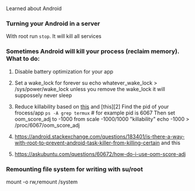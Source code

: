 Learned about Android

### Turning your Android in a server

With root run `stop`. It will kill all services



### Sometimes Android will kill your process (reclaim memory). What to do:

1. Disable battery optimization for your app

2. Set a wake_lock for forever
  su
  echo whatever_wake_lock > /sys/power/wake_lock
  unless you remove the wake_lock it will suppossely never sleep

3. Reduce killability based on [this](1) and [this][2]
  Find the pid of your frocess/app
  `ps -A grep termux` # for example pid is 6067
  Then set oom_score_adj to -1000 from scale -1000/1000 "killability"
  echo -1000 > /proc/6067/oom_score_adj

1. https://android.stackexchange.com/questions/183401/is-there-a-way-with-root-to-prevent-android-task-killer-from-killing-certain
and this
2. https://askubuntu.com/questions/60672/how-do-i-use-oom-score-adj


### Remounting file system for writing with su/root

mount -o rw,remount /system
